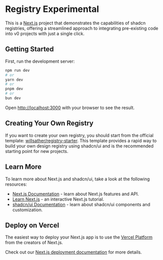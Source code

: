 # Registry Experimental

This is a [Next.js](https://nextjs.org) project that demonstrates the capabilities of shadcn registries, offering a streamlined approach to integrating pre-existing code into v0 projects with just a single click.

## Getting Started

First, run the development server:

```bash
npm run dev
# or
yarn dev
# or
pnpm dev
# or
bun dev
```

Open [http://localhost:3000](http://localhost:3000) with your browser to see the result.

## Creating Your Own Registry

If you want to create your own registry, you should start from the official template: [willsather/registry-starter](https://github.com/willsather/registry-starter). This template provides a rapid way to build your own design registry using shadcn/ui and is the recommended starting point for new projects.

## Learn More

To learn more about Next.js and shadcn/ui, take a look at the following resources:

- [Next.js Documentation](https://nextjs.org/docs) - learn about Next.js features and API.
- [Learn Next.js](https://nextjs.org/learn) - an interactive Next.js tutorial.
- [shadcn/ui Documentation](https://ui.shadcn.com) - learn about shadcn/ui components and customization.

## Deploy on Vercel

The easiest way to deploy your Next.js app is to use the [Vercel Platform](https://vercel.com/new?utm_medium=default-template&filter=next.js&utm_source=create-next-app&utm_campaign=create-next-app-readme) from the creators of Next.js.

Check out our [Next.js deployment documentation](https://nextjs.org/docs/app/building-your-application/deploying) for more details.
